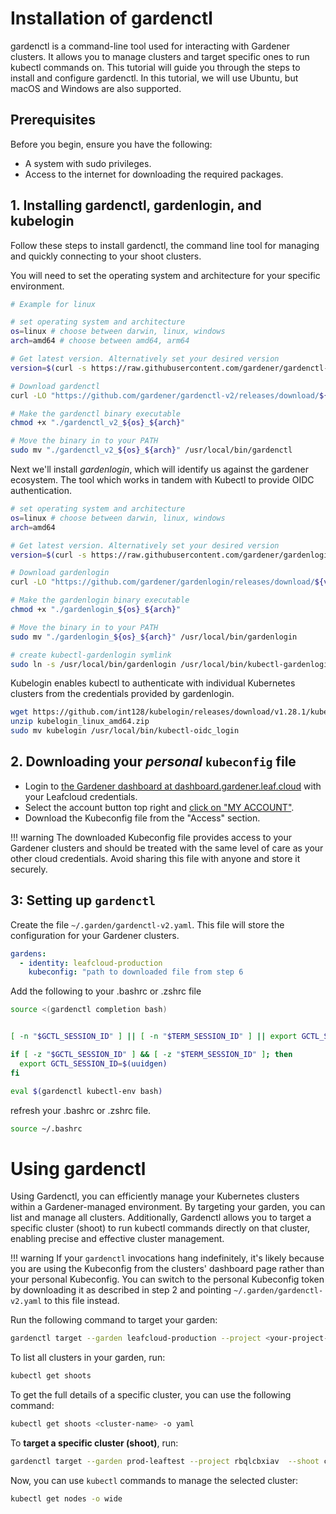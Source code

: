 # Installation of gardenctl

gardenctl is a command-line tool used for interacting with Gardener clusters. It allows you to manage clusters and target specific ones to run kubectl commands on. This tutorial will guide you through the steps to install and configure gardenctl. In this tutorial, we will use Ubuntu, but macOS and Windows are also supported.

## Prerequisites

Before you begin, ensure you have the following:

- A system with sudo privileges.
- Access to the internet for downloading the required packages.


## 1. Installing gardenctl, gardenlogin, and kubelogin
Follow these steps to install gardenctl, the command line tool for managing and quickly connecting to your shoot clusters.

You will need to set the operating system and architecture for your specific environment.
```bash
# Example for linux

# set operating system and architecture
os=linux # choose between darwin, linux, windows
arch=amd64 # choose between amd64, arm64

# Get latest version. Alternatively set your desired version
version=$(curl -s https://raw.githubusercontent.com/gardener/gardenctl-v2/master/LATEST)

# Download gardenctl
curl -LO "https://github.com/gardener/gardenctl-v2/releases/download/${version}/gardenctl_v2_${os}_${arch}"

# Make the gardenctl binary executable
chmod +x "./gardenctl_v2_${os}_${arch}"

# Move the binary in to your PATH
sudo mv "./gardenctl_v2_${os}_${arch}" /usr/local/bin/gardenctl

```
Next we'll install _gardenlogin_, which will identify us against the gardener ecosystem. The tool which works in tandem with Kubectl to provide OIDC authentication.
```bash
# set operating system and architecture
os=linux # choose between darwin, linux, windows
arch=amd64

# Get latest version. Alternatively set your desired version
version=$(curl -s https://raw.githubusercontent.com/gardener/gardenlogin/master/LATEST)

# Download gardenlogin
curl -LO "https://github.com/gardener/gardenlogin/releases/download/${version}/gardenlogin_${os}_${arch}"

# Make the gardenlogin binary executable
chmod +x "./gardenlogin_${os}_${arch}"

# Move the binary in to your PATH
sudo mv "./gardenlogin_${os}_${arch}" /usr/local/bin/gardenlogin

# create kubectl-gardenlogin symlink
sudo ln -s /usr/local/bin/gardenlogin /usr/local/bin/kubectl-gardenlogin

```
Kubelogin enables kubectl to authenticate with individual Kubernetes clusters from the credentials provided by gardenlogin. 

```bash
wget https://github.com/int128/kubelogin/releases/download/v1.28.1/kubelogin_linux_amd64.zip
unzip kubelogin_linux_amd64.zip
sudo mv kubelogin /usr/local/bin/kubectl-oidc_login
```

## 2. Downloading your _personal_ `kubeconfig` file

- Login to [the Gardener dashboard at dashboard.gardener.leaf.cloud](https://dashboard.gardener.leaf.cloud/) with your Leafcloud credentials.
- Select the account button top right and [click on "MY ACCOUNT"](https://dashboard.gardener.leaf.cloud/account).
- Download the Kubeconfig file from the "Access" section.

!!! warning
    The downloaded Kubeconfig file provides access to your Gardener clusters and should be treated with the same level of care as your other cloud credentials. Avoid sharing this file with anyone and store it securely.

## 3: Setting up `gardenctl`

Create the file `~/.garden/gardenctl-v2.yaml`. This file will store the configuration for your Gardener clusters.

```yaml
gardens:
  - identity: leafcloud-production
    kubeconfig: "path to downloaded file from step 6
```

Add the following to your .bashrc or .zshrc file

```bash
source <(gardenctl completion bash)


[ -n "$GCTL_SESSION_ID" ] || [ -n "$TERM_SESSION_ID" ] || export GCTL_SESSION_ID=$(uuidgen)

if [ -z "$GCTL_SESSION_ID" ] && [ -z "$TERM_SESSION_ID" ]; then
  export GCTL_SESSION_ID=$(uuidgen)
fi

eval $(gardenctl kubectl-env bash)
```
 
refresh your .bashrc or .zshrc file.
```bash
source ~/.bashrc

```


# Using gardenctl

Using Gardenctl, you can efficiently manage your Kubernetes clusters within a Gardener-managed environment. By targeting your garden, you can list and manage all clusters. Additionally, Gardenctl allows you to target a specific cluster (shoot) to run kubectl commands directly on that cluster, enabling precise and effective cluster management.


!!! warning
    If your `gardenctl` invocations hang indefinitely, it's likely because you are using the Kubeconfig from the clusters' dashboard page rather than your personal Kubeconfig. You can switch to the personal Kubeconfig token by downloading it as described in step 2 and pointing `~/.garden/gardenctl-v2.yaml` to this file instead.



Run the following command to target your garden:

```bash
gardenctl target --garden leafcloud-production --project <your-project-id>
```

To list all clusters in your garden, run:

```bash
kubectl get shoots
```

To get the full details of a specific cluster, you can use the following command:

```bash
kubectl get shoots <cluster-name> -o yaml
```

To **target a specific cluster (shoot)**, run:

```bash
gardenctl target --garden prod-leaftest --project rbqlcbxiav  --shoot clustername 
```

Now, you can use `kubectl` commands to manage the selected cluster:
```bash
kubectl get nodes -o wide
```
